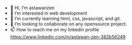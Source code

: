- 👋 Hi, I’m astawanzen
- 👀 I’m interested in web development
- 🌱 I’m currently learning html, css, javascript, and git.
- 💞️ I’m looking to collaborate on any opensource project.
- 📫 How to reach me on my linkedin profile https://www.linkedin.com/in/astawan-zen-382b56249

<!---
astawanzen/astawanzen is a ✨ special ✨ repository because its `README.md` (this file) appears on your GitHub profile.
You can click the Preview link to take a look at your changes.
--->
